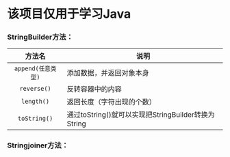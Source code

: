 # 该项目仅用于学习Java
### StringBuilder方法：

|       方法名       | 说明                                                |
| :----------------: | --------------------------------------------------- |
| `append(任意类型)` | 添加数据，并返回对象本身                            |
|    `reverse()`     | 反转容器中的内容                                    |
|     `length()`     | 返回长度（字符出现的个数）                          |
|    `toString()`    | 通过toString()就可以实现把StringBuilder转换为String |

### Stringjoiner方法：
